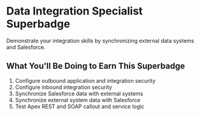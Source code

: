 # Data Integration Specialist Superbadge

Demonstrate your integration skills by synchronizing external data systems and Salesforce.

## What You'll Be Doing to Earn This Superbadge

1. Configure outbound application and integration security
2. Configure inbound integration security
3. Synchronize Salesforce data with external systems
4. Synchronize external system data with Salesforce
5. Test Apex REST and SOAP callout and service logic

